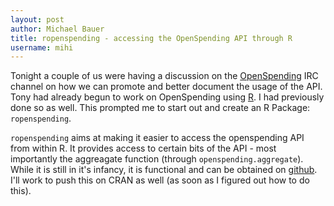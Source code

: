 ```yaml
---
layout: post
author: Michael Bauer
title: ropenspending - accessing the OpenSpending API through R
username: mihi
---
```


Tonight a couple of us were having a discussion on the
[OpenSpending](http://openspending.org) IRC channel on how we can promote
and better document the usage of the API. Tony had already begun to work on
OpenSpending using [R](http://r-project.org). I had previously done so as
well. This prompted me to start out and create an R Package:
```ropenspending```. 

```ropenspending``` aims at making it easier to access the openspending API
from within R. It provides access to certain bits of the API - most
importantly the aggreagate function (through ```openspending.aggregate```).
While it is still in it's infancy, it is functional and can be obtained on
[github](http://github.com/mihi-tr/r-openspending). I'll work to push this
on CRAN as well (as soon as I figured out how to do this).
